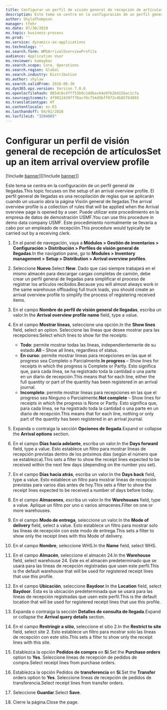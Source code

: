 ```yaml
---
title: Configurar un perfil de visión general de recepción de artículos
description: Este tema se centra en la configuración de un perfil general de llegadas.
author: ShylaThompson
manager: tfehr
ms.date: 07/30/2019
ms.topic: business-process
ms.prod: ''
ms.service: dynamics-ax-applications
ms.technology: ''
ms.search.form: WMSArrivalOverviewProfile
audience: Application User
ms.reviewer: kamaybac
ms.search.scope: Core, Operations
ms.search.region: Global
ms.search.industry: Distribution
ms.author: shylaw
ms.search.validFrom: 2016-06-30
ms.dyn365.ops.version: Version 7.0.0
ms.openlocfilehash: 885dc6c4fff53b9c1ddbac64e97b2b415bac1c7a
ms.sourcegitcommit: 4f9912439ff78acf0c754d5bff972c4b85763093
ms.translationtype: HT
ms.contentlocale: es-ES
ms.lasthandoff: 04/02/2020
ms.locfileid: "3204065"
---
```

# <a name="set-up-an-item-arrival-overview-profile"></a><span data-ttu-id="f03d4-103">Configurar un perfil de visión general de recepción de artículos</span><span class="sxs-lookup"><span data-stu-id="f03d4-103">Set up an item arrival overview profile</span></span>

<span data-ttu-id="f03d4-104">[!include [banner](../../includes/banner.md)]]</span><span class="sxs-lookup"><span data-stu-id="f03d4-104">[!include [banner](../../includes/banner.md)]]</span></span>

<span data-ttu-id="f03d4-105">Este tema se centra en la configuración de un perfil general de llegadas.</span><span class="sxs-lookup"><span data-stu-id="f03d4-105">This topic focuses on the setup of an arrival overview profile.</span></span> <span data-ttu-id="f03d4-106">El perfil general de llegadas es una recopilación de reglas que se aplicarán cuando un usuario abra la página Visión general de llegadas.</span><span class="sxs-lookup"><span data-stu-id="f03d4-106">The arrival overview profile is a collection of rules that will be applied when the Arrival overview page is opened by a user.</span></span> <span data-ttu-id="f03d4-107">Puede utilizar este procedimiento en la empresa de datos de demostración USMF.</span><span class="sxs-lookup"><span data-stu-id="f03d4-107">You can use this procedure in demo data company USMF.</span></span> <span data-ttu-id="f03d4-108">Este procedimiento normalmente se llevaría a cabo por un empleado de recepción.</span><span class="sxs-lookup"><span data-stu-id="f03d4-108">This procedure would typically be carried out by a receiving clerk.</span></span>

1. <span data-ttu-id="f03d4-109">En el panel de navegación, vaya a **Módulos > Gestión de inventarios > Configuración > Distribución > Perfiles de visión general de llegadas**.</span><span class="sxs-lookup"><span data-stu-id="f03d4-109">In the navigation pane, go to **Modules > Inventory management > Setup > Distribution > Arrival overview profiles**.</span></span>
2. <span data-ttu-id="f03d4-110">Seleccione **Nuevo**.</span><span class="sxs-lookup"><span data-stu-id="f03d4-110">Select **New**.</span></span> <span data-ttu-id="f03d4-111">Dado que casi siempre trabajará en el mismo almacén para descargar cargas completas de camión, debe crear un perfil general de llegadas para simplificar el proceso de registrar los artículos recibidos.</span><span class="sxs-lookup"><span data-stu-id="f03d4-111">Because you will almost always work in the same warehouse offloading full truck loads, you should create an arrival overview profile to simplify the process of registering received items.</span></span>  
3. <span data-ttu-id="f03d4-112">En el campo **Nombre de perfil de visión general de llegadas**, escriba un valor.</span><span class="sxs-lookup"><span data-stu-id="f03d4-112">In the **Arrival overview profile name** field, type a value.</span></span>
4. <span data-ttu-id="f03d4-113">En el campo **Mostrar líneas**, seleccione una opción.</span><span class="sxs-lookup"><span data-stu-id="f03d4-113">In the **Show lines** field, select an option.</span></span> <span data-ttu-id="f03d4-114">Seleccione las líneas que desee mostrar para las recepciones:</span><span class="sxs-lookup"><span data-stu-id="f03d4-114">Select which lines to show for the receipts:</span></span>  

    - <span data-ttu-id="f03d4-115">**Todo**: permite mostrar todas las líneas, independientemente de su estado.</span><span class="sxs-lookup"><span data-stu-id="f03d4-115">**All** – Show all lines, regardless of status.</span></span>   
    - <span data-ttu-id="f03d4-116">**En curso**: permite mostrar líneas para recepciones en las que el progreso sea Completo o Parcialmente.</span><span class="sxs-lookup"><span data-stu-id="f03d4-116">**In progress** – Show lines for receipts in which the progress is Complete or Partly.</span></span> <span data-ttu-id="f03d4-117">Esto significa que, para cada línea, se ha registrado toda la cantidad o una parte en un diario de recepción.</span><span class="sxs-lookup"><span data-stu-id="f03d4-117">This means that for each line, either the full quantity or part of the quantity has been registered in an arrival journal.</span></span>   
    - <span data-ttu-id="f03d4-118">**Incompleto**: permite mostrar líneas para recepciones en las que el progreso sea Ninguno o Parcialmente.</span><span class="sxs-lookup"><span data-stu-id="f03d4-118">**Not complete** – Show lines for receipts in which the progress is None or Partly.</span></span> <span data-ttu-id="f03d4-119">Esto significa que, para cada línea, se ha registrado toda la cantidad o una parte en un diario de recepción.</span><span class="sxs-lookup"><span data-stu-id="f03d4-119">This means that for each line, nothing or only part of the quantity has been registered in an arrival journal.</span></span>  

5. <span data-ttu-id="f03d4-120">Expanda o contraiga la sección **Opciones de llegada**.</span><span class="sxs-lookup"><span data-stu-id="f03d4-120">Expand or collapse the **Arrival options** section.</span></span>
6. <span data-ttu-id="f03d4-121">En el campo **Días hacia adelante**, escriba un valor.</span><span class="sxs-lookup"><span data-stu-id="f03d4-121">In the **Days forward** field, type a value.</span></span> <span data-ttu-id="f03d4-122">Esto establece un filtro para mostrar líneas de recepción previstas dentro de los próximos días (según el número que se establezca).</span><span class="sxs-lookup"><span data-stu-id="f03d4-122">This sets a filter to show the receipt lines expected to be received within the next few days (depending on the number you set).</span></span>  
7. <span data-ttu-id="f03d4-123">En el campo **Días hacia atrás**, escriba un valor.</span><span class="sxs-lookup"><span data-stu-id="f03d4-123">In the **Days back** field, type a value.</span></span> <span data-ttu-id="f03d4-124">Esto establece un filtro para mostrar líneas de recepción previstas para varios días antes de hoy.</span><span class="sxs-lookup"><span data-stu-id="f03d4-124">This sets a filter to show the receipt lines expected to be received a number of days before today.</span></span>  
8. <span data-ttu-id="f03d4-125">En el campo **Almacenes**, escriba un valor.</span><span class="sxs-lookup"><span data-stu-id="f03d4-125">In the **Warehouses** field, type a value.</span></span> <span data-ttu-id="f03d4-126">Aplique un filtro por uno o varios almacenes.</span><span class="sxs-lookup"><span data-stu-id="f03d4-126">Filter on one or more warehouses.</span></span>  
9. <span data-ttu-id="f03d4-127">En el campo **Modo de entrega**, seleccione un valor.</span><span class="sxs-lookup"><span data-stu-id="f03d4-127">In the **Mode of delivery** field, select a value.</span></span> <span data-ttu-id="f03d4-128">Esto establece un filtro para mostrar solo las líneas de recepción con este modo de entrega.</span><span class="sxs-lookup"><span data-stu-id="f03d4-128">This sets a filter to show only the receipt lines with this Mode of delivery.</span></span>  
10. <span data-ttu-id="f03d4-129">En el campo **Nombre**, seleccione WHS.</span><span class="sxs-lookup"><span data-stu-id="f03d4-129">In the **Name** field, select WHS.</span></span>
11. <span data-ttu-id="f03d4-130">En el campo **Almacén**, seleccione el almacén 24.</span><span class="sxs-lookup"><span data-stu-id="f03d4-130">In the **Warehouse** field, select warehouse 24.</span></span> <span data-ttu-id="f03d4-131">Este es el almacén predeterminado que se usará para las líneas de recepción registradas que usen este perfil.</span><span class="sxs-lookup"><span data-stu-id="f03d4-131">This is the default warehouse that will be used for registered receipt lines that use this profile.</span></span>  
12. <span data-ttu-id="f03d4-132">En el campo **Ubicación**, seleccione **Baydoor**.</span><span class="sxs-lookup"><span data-stu-id="f03d4-132">In the **Location** field, select **Baydoor**.</span></span> <span data-ttu-id="f03d4-133">Esta es la ubicación predeterminada que se usará para las líneas de recepción registradas que usen este perfil.</span><span class="sxs-lookup"><span data-stu-id="f03d4-133">This is the default location that will be used for registered receipt lines that use this profile.</span></span>  
13. <span data-ttu-id="f03d4-134">Expanda o contraiga la sección **Detalles de consulta de llegada**.</span><span class="sxs-lookup"><span data-stu-id="f03d4-134">Expand or collapse the **Arrival query details** section.</span></span>
14. <span data-ttu-id="f03d4-135">En el campo **Restringir a sitio**, seleccione el sitio 2.</span><span class="sxs-lookup"><span data-stu-id="f03d4-135">In the **Restrict to site** field, select site 2.</span></span> <span data-ttu-id="f03d4-136">Esto establece un filtro para mostrar solo las líneas de recepción con este sitio.</span><span class="sxs-lookup"><span data-stu-id="f03d4-136">This sets a filter to show only the receipt lines with this site.</span></span>  
15. <span data-ttu-id="f03d4-137">Establezca la opción **Pedidos de compra** en **Sí**.</span><span class="sxs-lookup"><span data-stu-id="f03d4-137">Set the **Purchase orders** option to **Yes**.</span></span> <span data-ttu-id="f03d4-138">Seleccione líneas de recepción de pedidos de compra.</span><span class="sxs-lookup"><span data-stu-id="f03d4-138">Select receipt lines from purchase orders.</span></span>  
16. <span data-ttu-id="f03d4-139">Establezca la opción Pedidos de **transferencia** en **Sí**.</span><span class="sxs-lookup"><span data-stu-id="f03d4-139">Set the **Transfer** orders option to **Yes**.</span></span> <span data-ttu-id="f03d4-140">Seleccione líneas de recepción de pedidos de transferencia.</span><span class="sxs-lookup"><span data-stu-id="f03d4-140">Select receipt lines from transfer orders.</span></span>  
17. <span data-ttu-id="f03d4-141">Seleccione **Guardar**.</span><span class="sxs-lookup"><span data-stu-id="f03d4-141">Select **Save**.</span></span>
18. <span data-ttu-id="f03d4-142">Cierre la página.</span><span class="sxs-lookup"><span data-stu-id="f03d4-142">Close the page.</span></span>


